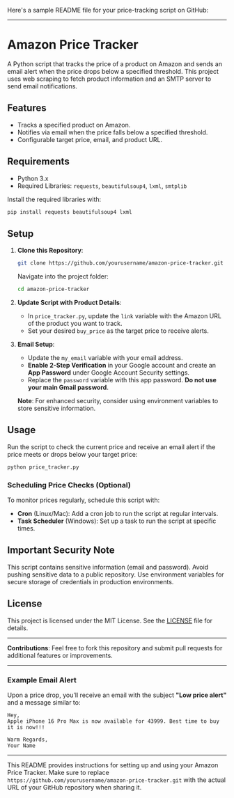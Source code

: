 Here's a sample README file for your price-tracking script on GitHub:

---

# Amazon Price Tracker

A Python script that tracks the price of a product on Amazon and sends an email alert when the price drops below a specified threshold. This project uses web scraping to fetch product information and an SMTP server to send email notifications.

## Features

- Tracks a specified product on Amazon.
- Notifies via email when the price falls below a specified threshold.
- Configurable target price, email, and product URL.

## Requirements

- Python 3.x
- Required Libraries: `requests`, `beautifulsoup4`, `lxml`, `smtplib`

Install the required libraries with:
```bash
pip install requests beautifulsoup4 lxml
```

## Setup

1. **Clone this Repository**:
   ```bash
   git clone https://github.com/yourusername/amazon-price-tracker.git
   ```
   Navigate into the project folder:
   ```bash
   cd amazon-price-tracker
   ```

2. **Update Script with Product Details**:
   - In `price_tracker.py`, update the `link` variable with the Amazon URL of the product you want to track.
   - Set your desired `buy_price` as the target price to receive alerts.

3. **Email Setup**:
   - Update the `my_email` variable with your email address.
   - **Enable 2-Step Verification** in your Google account and create an **App Password** under Google Account Security settings.
   - Replace the `password` variable with this app password. **Do not use your main Gmail password**.

   **Note**: For enhanced security, consider using environment variables to store sensitive information.

## Usage

Run the script to check the current price and receive an email alert if the price meets or drops below your target price:
```bash
python price_tracker.py
```

### Scheduling Price Checks (Optional)

To monitor prices regularly, schedule this script with:
- **Cron** (Linux/Mac): Add a cron job to run the script at regular intervals.
- **Task Scheduler** (Windows): Set up a task to run the script at specific times.

## Important Security Note

This script contains sensitive information (email and password). Avoid pushing sensitive data to a public repository. Use environment variables for secure storage of credentials in production environments.

## License

This project is licensed under the MIT License. See the [LICENSE](LICENSE) file for details.

---

**Contributions**: Feel free to fork this repository and submit pull requests for additional features or improvements.

---

### Example Email Alert

Upon a price drop, you'll receive an email with the subject **"Low price alert"** and a message similar to:
```
Hey,
Apple iPhone 16 Pro Max is now available for 43999. Best time to buy it is now!!!

Warm Regards,
Your Name
```

---

This README provides instructions for setting up and using your Amazon Price Tracker. Make sure to replace `https://github.com/yourusername/amazon-price-tracker.git` with the actual URL of your GitHub repository when sharing it.
